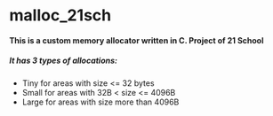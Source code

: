 # malloc_21sch
#### This is a custom memory allocator written in C. Project of 21 School
##### It has 3 types of allocations:
- Tiny for areas with size <= 32 bytes
- Small for areas with 32B < size <= 4096B
- Large for areas with size more than 4096B
